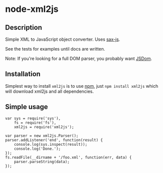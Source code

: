 node-xml2js
===========

Description
-----------

Simple XML to JavaScript object converter. Uses [sax-js](http://github.com/isaacs/sax-js/).

See the tests for examples until docs are written.

Note: If you're looking for a full DOM parser, you probably want
[JSDom](http://github.com/tmpvar/jsdom).

Installation
------------

Simplest way to install `xml2js` is to use [npm](http://npmjs.org), just `npm
install xml2js` which will download xml2js and all dependencies.

Simple usage
-----------

    var sys = require('sys'),
        fs = require('fs'),
        xml2js = require('xml2js');

    var parser = new xml2js.Parser();
    parser.addListener('end', function(result) {
        console.log(sys.inspect(result));
        console.log('Done.');
    });
    fs.readFile(__dirname + '/foo.xml', function(err, data) {
        parser.parseString(data);
    });

